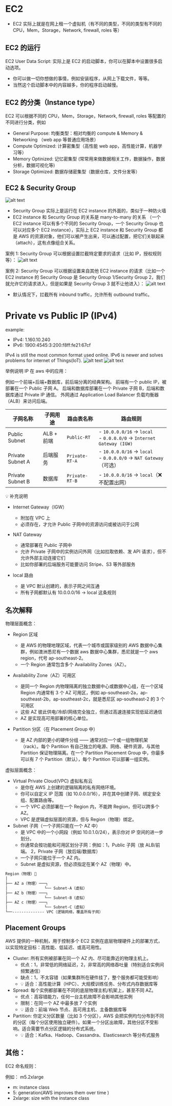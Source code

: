 # EC2

- EC2 实际上就是在网上租一个虚拟机（有不同的类型，不同的类型有不同的 CPU，Mem，Storage，Network, firewall, roles 等）

## EC2 的运行

EC2 User Data Script: 实际上是 EC2 的启动脚本，你可以在脚本中设置很多启动选项。

- 你可以做一切你想做的事情，例如安装程序，从网上下载文件，等等。
- 当然这个启动脚本中的内容越多，你的程序启动越慢。

## EC2 的分类（Instance type）

EC2 可以根据不同的 CPU，Mem，Storage，Network, firewall, roles 等配置的不同进行分类，例如

- General Purpose: 均衡类型：相对均衡的 compute & Memory & Networking （web app 等普通应用场景）
- Compute Optimized: 计算密集型（高性能 web app，高性能计算，机器学习等）
- Memory Optinized: 记忆密集型 (常常用来做数据相关工作，数据操作，数据分析，数据可视化等)
- Storage Optimized: 数据存储密集型（数据仓库，文件分发等）

## EC2 & Security Group

![alt text](https://github.com/DarrenDuanAU/Frontend_Notebook/blob/main/personalNotebook/cloud/aws/ec2/intro.png)

- Security Group 实际上是运行在 EC2 instance 的外面的，类似于一种防火墙
- EC2 instance 和 Security Group 的关系是 many-to-many 的关系 （一个 EC2 instance 可以有多个不同的 Security Group，一个 Security Group 也可以对应多个 EC2 instance），实际上 EC2 instance 和 Security Group 都是 AWS 的资源对象，他们可以被产生出来，可以通过配置，把它们关联起来（attach），这有点像组合关系。

案例 1:
Security Group 可以根据设置拦截特定要求的请求（比如 IP，授权规则等）：
![alt text](https://github.com/DarrenDuanAU/Frontend_Notebook/blob/main/personalNotebook/cloud/aws/ec2/example-1.png)

案例 2:
Security Group 可以根据设置来自其他 EC2 instance 的请求（比如一个 EC2 instance 的 Security Group 是 Security Group 1/Security Group 2，我们就允许它的请求进入，但是如果是 Security Group 3 就不让他进入）：
![alt text](https://github.com/DarrenDuanAU/Frontend_Notebook/blob/main/personalNotebook/cloud/aws/ec2/example-2.png)

- 默认情况下，拦截所有 inbound traffic，允许所有 outbound traffic。

# Private vs Public IP (IPv4)

example:

- IPv4: 1.160.10.240
- IPv6: 1900:4545:3:200:f8ff:fe21:67cf

IPv4 is still the most common format used online.
IPv6 is newer and solves problems for internet of Things(IoT).
![alt text](https://github.com/DarrenDuanAU/Frontend_Notebook/blob/main/personalNotebook/cloud/aws/ec2/ip.png)
![alt text](https://github.com/DarrenDuanAU/Frontend_Notebook/blob/main/personalNotebook/cloud/aws/ec2/ip-2.png)

举例说明 IP 在 aws 中的应用：

例如一个前端+后端+数据库，前后端分离的经典架构。
前端有一个 public IP，被部署在一个 Public 子网 A。
后端和数据库部署在一个 Private 子网 B，后端和数据库通过 Private IP 通信。
外网通过 Application Load Balancer 负载均衡器 （ALB）来访问后端。

| 子网名称         | 子网用途   | 路由表名称     | 路由规则                                                              |
| ---------------- | ---------- | -------------- | --------------------------------------------------------------------- |
| Public Subnet    | ALB + 前端 | `Public-RT`    | - `10.0.0.0/16` → `local`<br>- `0.0.0.0/0` → `Internet Gateway (IGW)` |
| Private Subnet A | 后端服务   | `Private-RT-A` | - `10.0.0.0/16` → `local`<br>- `0.0.0.0/0` → `NAT Gateway`（可选）    |
| Private Subnet B | 数据库     | `Private-RT-B` | - `10.0.0.0/16` → `local`（❌ 不配置出网）                            |

💡 补充说明

- Internet Gateway（IGW）

  - 附加在 VPC 上
  - 必须存在，才允许 Public 子网中的资源访问或被访问于公网

- NAT Gateway

  - 通常部署在 Public 子网中
  - 允许 Private 子网中的实例访问外网（比如拉取依赖、发 API 请求），但不允许外部主动连接它们
  - 比如你部署的后端服务可能要访问 Stripe、S3 等外部服务

- local 路由
  - 是 VPC 默认创建的，表示子网之间互通
  - 所有子网都默认有 10.0.0.0/16 → local 这条规则

## 名次解释

物理层面概念：

- Region 区域
  - 是 AWS 的物理地理区域，代表一个城市或国家级别的 AWS 数据中心集群，例如澳洲悉尼有一个数据 aws 数据中心集群，悉尼就是一个 aws region，代号 ap-southeast-2。
  - 一个 Region 通常包含多个 Availability Zones（AZ）。
- Availability Zone（AZ）可用区

  - 是同一个 Region 内物理隔离的独立数据中心或数据中心组，在一个区域 Region 内通常有 3 个 AZ 可用区，例如 ap-southeast-2a，ap-southeast-2b，ap-southeast-2c，就是悉尼区 ap-southeast-2 的 3 个可用区
  - 这些 AZ 彼此供电/冷却/网络完全独立，但通过高速连接实现低延迟通信
  - AZ 是实现高可用部署的核心单位。

- Partition 分区（在 Placement Group 中）
  - 是 AZ 内部的更小的硬件分组 —— 通常对应一个或一组物理机架（rack）。每个 Partition 有自己独立的电源、网络、硬件资源，与其他 Partition 保证物理隔离。在一个 Partition Placement Group 中，你最多可以有 7 个 Partition（默认），每个 Partition 可以部署一组实例。

虚拟层面概念：

- Virtual Private Cloud(VPC) 虚拟私有云
  - 是你在 AWS 上创建的逻辑隔离的私有网络环境。
  - 你可以自定义 IP 范围（如 10.0.0.0/16），并在其中创建子网、绑定安全组、配置路由等。
  - 一个 VPC 必须部署在一个 Region 内，不能跨 Region，但可以跨多个 AZ。
  - VPC 是逻辑虚拟层面的资源，但与 Region（物理）绑定。
- Subnet 子网（一个子网只能在一个 AZ 中）
  - 是 VPC 中的一个小网段（例如 10.0.1.0/24），表示你对 IP 空间的进一步划分。
  - 你通常会按功能和可用区划分子网：例如：1，Public 子网（放 ALB/前端。 2，Private 子网（放后端/数据库）
  - 一个子网只能位于一个 AZ 内。
  - Subnet 是虚拟资源，但必须指定在某个 AZ（物理）中。

```bash
Region（物理）📍
│
├── AZ a（物理）───┐
│                └── Subnet-A（虚拟）
├── AZ b（物理）───┐
│                └── Subnet-B（虚拟）
├── AZ c（物理）───┐
│                └── Subnet-C（虚拟）
└──-------------- VPC（逻辑网络，覆盖所有子网）
```

## Placement Groups

AWS 提供的一种机制，用于控制多个 EC2 实例在底层物理硬件上的部署方式，以实现特定目标：高性能、低延迟、或高可用性。

- Cluster: 所有实例被部署在同一个 AZ 内、尽可能靠近的物理主机上。
  - 优点：1，非常低的网络延迟，2，非常高的网络吞吐量（特别适合实例间频繁通信）
  - 缺点：1，不太容错（如果集群所在硬件挂了，整个服务都可能受影响）
  - 💡 适合：高性能计算（HPC）、大规模训练任务、分布式内存数据库等
- Spread: 每个实例都部署在不同的底层物理主机/机架上，甚至不同 AZ。
  - 优点：高容错能力，任何一台主机故障不会影响其他实例
  - 限制：在同一个 AZ 中最多放 7 个实例
  - 💡 适合：前端 Web 节点、高可用主机、主备数据库等
- Partition: 你定义分区数量（比如 3 个分区），AWS 会把实例均匀分布到不同的分区（每个分区使用独立硬件）。如果一个分区出故障，其他分区不受影响。适合需要节点分区逻辑的分布式系统。
  - 💡 适合：Kafka、Hadoop、Cassandra、Elasticsearch 等分布式服务

## 其他：

EC2 命名规则：

例如： m5.2xlarge

- m: instance class
- 5: generation(AWS improves them over time )
- 2xlarge: size with the instance class
